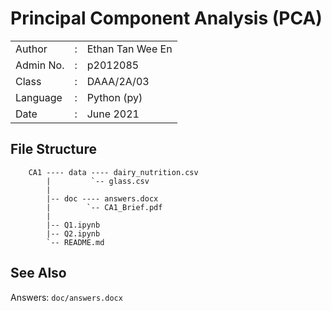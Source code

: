 # Principal Component Analysis (PCA)

|               |   |                       |
|---------------|---|-----------------------|
|   Author      | : |   Ethan Tan Wee En    |
|   Admin No.   | : |   p2012085            |
|   Class       | : |   DAAA/2A/03          |
|   Language    | : |   Python (py)         |
|   Date        | : |   June 2021           |

## File Structure

```
    CA1 ---- data ---- dairy_nutrition.csv
        |         `-- glass.csv
        |
        |-- doc ---- answers.docx
        |        `-- CA1_Brief.pdf
        |
        |-- Q1.ipynb
        |-- Q2.ipynb
        `-- README.md
```

## See Also

Answers:    `doc/answers.docx`